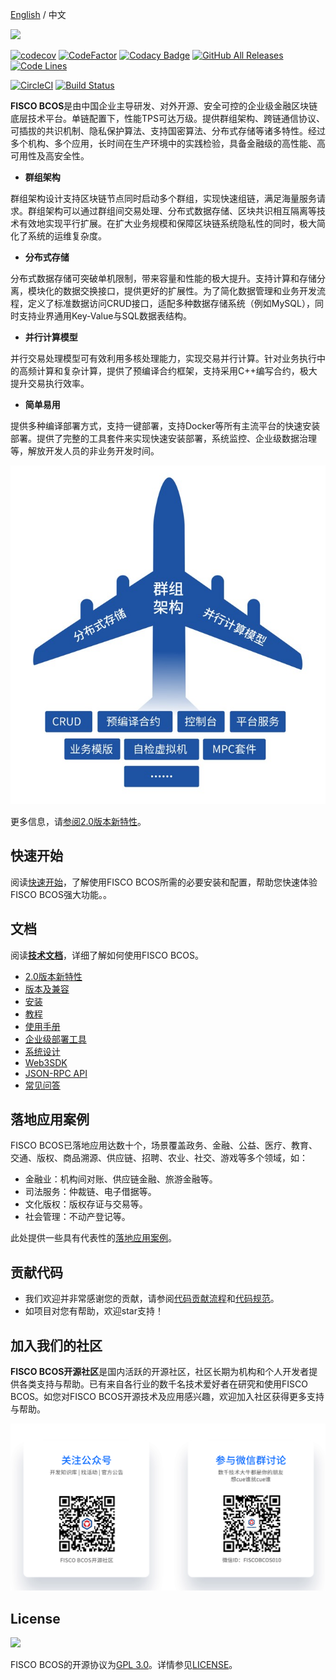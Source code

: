 [English](../README.md) / 中文

![](./images/FISCO_BCOS_Logo.svg)


[![codecov](https://codecov.io/gh/FISCO-BCOS/FISCO-BCOS/branch/master/graph/badge.svg)](https://codecov.io/gh/FISCO-BCOS/FISCO-BCOS) [![CodeFactor](https://www.codefactor.io/repository/github/fisco-bcos/FISCO-BCOS/badge)](https://www.codefactor.io/repository/github/fisco-bcos/FISCO-BCOS) [![Codacy Badge](https://api.codacy.com/project/badge/Grade/08552871ee104fe299b00bc79f8a12b9)](https://www.codacy.com/app/fisco-dev/FISCO-BCOS?utm_source=github.com&amp;utm_medium=referral&amp;utm_content=FISCO-BCOS/FISCO-BCOS&amp;utm_campaign=Badge_Grade) [![GitHub All Releases](https://img.shields.io/github/downloads/FISCO-BCOS/FISCO-BCOS/total.svg)](https://github.com/FISCO-BCOS/FISCO-BCOS) [![Code Lines](https://tokei.rs/b1/github/FISCO-BCOS/FISCO-BCOS?category=code)](https://github.com/FISCO-BCOS/FISCO-BCOS)

[![CircleCI](https://circleci.com/gh/FISCO-BCOS/FISCO-BCOS.svg?style=shield)](https://circleci.com/gh/FISCO-BCOS/FISCO-BCOS)  [![Build Status](https://travis-ci.org/FISCO-BCOS/FISCO-BCOS.svg)](https://travis-ci.org/FISCO-BCOS/FISCO-BCOS)

**FISCO BCOS**是由中国企业主导研发、对外开源、安全可控的企业级金融区块链底层技术平台。单链配置下，性能TPS可达万级。提供群组架构、跨链通信协议、可插拔的共识机制、隐私保护算法、支持国密算法、分布式存储等诸多特性。经过多个机构、多个应用，长时间在生产环境中的实践检验，具备金融级的高性能、高可用性及高安全性。

- **群组架构**

群组架构设计支持区块链节点同时启动多个群组，实现快速组链，满足海量服务请求。群组架构可以通过群组间交易处理、分布式数据存储、区块共识相互隔离等技术有效地实现平行扩展。在扩大业务规模和保障区块链系统隐私性的同时，极大简化了系统的运维复杂度。

- **分布式存储**

分布式数据存储可突破单机限制，带来容量和性能的极大提升。支持计算和存储分离，模块化的数据交换接口，提供更好的扩展性。为了简化数据管理和业务开发流程，定义了标准数据访问CRUD接口，适配多种数据存储系统（例如MySQL），同时支持业界通用Key-Value与SQL数据表结构。

- **并行计算模型**

并行交易处理模型可有效利用多核处理能力，实现交易并行计算。针对业务执行中的高频计算和复杂计算，提供了预编译合约框架，支持采用C++编写合约，极大提升交易执行效率。

- **简单易用**

提供多种编译部署方式，支持一键部署，支持Docker等所有主流平台的快速安装部署。提供了完整的工具套件来实现快速安装部署，系统监控、企业级数据治理等，解放开发人员的非业务开发时间。

<div style="text-align:center"><img src="https://raw.githubusercontent.com/FISCO-BCOS/LargeFiles/master/images/plane.jpg"/> </div>

更多信息，请[参阅2.0版本新特性](https://fisco-bcos-documentation.readthedocs.io/zh_CN/latest/docs/what_is_new.html#id11)。

## 快速开始

阅读[快速开始](https://fisco-bcos-documentation.readthedocs.io/zh_CN/latest/docs/installation.html)，了解使用FISCO BCOS所需的必要安装和配置，帮助您快速体验FISCO BCOS强大功能。。

## 文档

阅读[**技术文档**](https://fisco-bcos-documentation.readthedocs.io/zh_CN/latest/)，详细了解如何使用FISCO BCOS。

- [2.0版本新特性](https://fisco-bcos-documentation.readthedocs.io/zh_CN/latest/docs/what_is_new.html)
- [版本及兼容](https://fisco-bcos-documentation.readthedocs.io/zh_CN/latest/docs/change_log/index.html)
- [安装](https://fisco-bcos-documentation.readthedocs.io/zh_CN/latest/docs/installation.html)
- [教程](https://fisco-bcos-documentation.readthedocs.io/zh_CN/latest/docs/tutorial/index.html#)
- [使用手册](https://fisco-bcos-documentation.readthedocs.io/zh_CN/latest/docs/manual/index.html)
- [企业级部署工具](https://fisco-bcos-documentation.readthedocs.io/zh_CN/latest/docs/enterprise_tools/index.html)
- [系统设计](https://fisco-bcos-documentation.readthedocs.io/zh_CN/latest/docs/design/index.html)
- [Web3SDK](https://fisco-bcos-documentation.readthedocs.io/zh_CN/latest/docs/sdk/sdk.html)
- [JSON-RPC API](https://fisco-bcos-documentation.readthedocs.io/zh_CN/latest/docs/api.html)
- [常见问答](https://fisco-bcos-documentation.readthedocs.io/zh_CN/latest/docs/faq.html)



## 落地应用案例

FISCO BCOS已落地应用达数十个，场景覆盖政务、金融、公益、医疗、教育、交通、版权、商品溯源、供应链、招聘、农业、社交、游戏等多个领域，如：

- 金融业：机构间对账、供应链金融、旅游金融等。
- 司法服务：仲裁链、电子借据等。
- 文化版权：版权存证与交易等。
- 社会管理：不动产登记等。

此处提供一些具有代表性的[落地应用案例](https://mp.weixin.qq.com/s/cUjuWf1eGMbG3AFq60CBUA)。


## 贡献代码

- 我们欢迎并非常感谢您的贡献，请参阅[代码贡献流程](https://mp.weixin.qq.com/s/_w_auH8X4SQQWO3lhfNrbQ)和[代码规范](../CODING_STYLE.md)。
- 如项目对您有帮助，欢迎star支持！

## 加入我们的社区

**FISCO BCOS开源社区**是国内活跃的开源社区，社区长期为机构和个人开发者提供各类支持与帮助。已有来自各行业的数千名技术爱好者在研究和使用FISCO BCOS。如您对FISCO BCOS开源技术及应用感兴趣，欢迎加入社区获得更多支持与帮助。

![](https://raw.githubusercontent.com/FISCO-BCOS/LargeFiles/master/images/QR_image.png)

## License

[![](https://img.shields.io/github/license/FISCO-BCOS/FISCO-BCOS.svg)](../LICENSE)

FISCO BCOS的开源协议为[GPL 3.0](https://www.gnu.org/licenses/gpl-3.0.en.html)。详情参见[LICENSE](../LICENSE)。  
